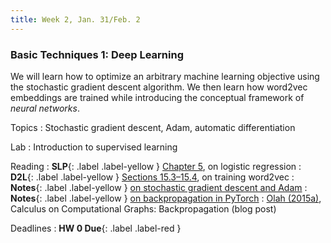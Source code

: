 ```yaml
---
title: Week 2, Jan. 31/Feb. 2
---
```


### Basic Techniques 1: Deep Learning

We will learn how to optimize an arbitrary machine learning objective using the stochastic gradient descent algorithm.
We then learn how word2vec embeddings are trained while introducing the conceptual framework of _neural networks_.

Topics
: Stochastic gradient descent, Adam, automatic differentiation

Lab
: Introduction to supervised learning

Reading
: **SLP**{: .label .label-yellow } [Chapter 5](https://web.stanford.edu/~jurafsky/slp3/5.pdf), on logistic regression
: **D2L**{: .label .label-yellow } 
[Sections 15.3–15.4](https://d2l.ai/chapter_natural-language-processing-pretraining/word-embedding-dataset.html), on 
training
word2vec
: **Notes**{: .label .label-yellow }
[on stochastic gradient descent and Adam](https://drive.google.com/file/d/1QWyIneavtxtIOvSwKuN4he0AgCCtn5Wm/view?usp=share_link)
: **Notes**{: .label .label-yellow }
[on backpropagation in PyTorch](https://drive.google.com/file/d/1rKR8Kcj61SY5rifJIo9OaERPvEtXjelv/view?usp=share_link)
: [Olah (2015a)](https://colah.github.io/posts/2015-08-Backprop/), Calculus on Computational Graphs: Backpropagation
(blog post)

Deadlines
: **HW 0 Due**{: .label .label-red }